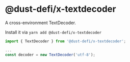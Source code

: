# @dust-defi/x-textdecoder

A cross-environment TextDecoder.

Install it via `yarn add @dust-defi/x-textdecoder`

```js
import { TextDecoder } from '@dust-defi/x-textdecoder';

...
const decoder = new TextDecoder('utf-8');
```
